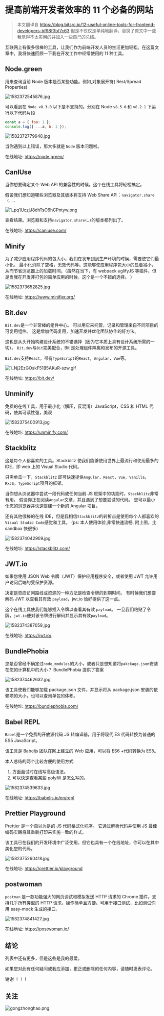 # 提高前端开发者效率的 11 个必备的网站

> 本文翻译自 https://blog.bitsrc.io/12-useful-online-tools-for-frontend-developers-bf98f3bf7c63 但是不仅仅是单纯地翻译，替换了原文中一些我觉得不太实用的并加入一些自己的总结。

互联网上有很多很棒的工具，让我们作为前端开发人员的生活更加轻松。在这篇文章中，我将快速回顾一下我在开发工作中经常使用的 11 种工具。

## Node.green

用来查询当前 Node 版本是否某些功能。例如,对象展开符( Rest/Spread Properties)

![1582372545876.jpg](https://s3.mdedit.online/blog/1582372545876.jpg)

可以看到在 `Node v8.3.0` 以下是不支持的。分别在 Node `v8.5.0` 和 `v8.2.1` 下运行以下代码片段

```javascript
const a = { foo: 1 };
console.log({ ...a, b: 2 });
```

![1582372779948.jpg](https://s3.mdedit.online/blog/1582372779948.jpg)

当你遇到以上错误，那大多就是 `Node` 版本问题啦。

在线地址: https://node.green/

## CanIUse

当你想要确定某个 Web API 的兼容性的时候，这个在线工具将轻松搞定。

假设我们想知道哪些浏览器及其版本将支持 Web Share API：`navigator.share（...`

![1_pq1UczjJ8dhTsO6hCPntyw.png](https://s3.mdedit.online/blog/1_pq1UczjJ8dhTsO6hCPntyw.png)

查看结果。浏览器和支持`navigator.share(…)`的版本都列出了。

在线地址: https://caniuse.com/

## Minify

为了减少应用程序代码的包大小，我们在发布到到生产环境的时候，需要使它们最小化。 最小化消除了空格，无效代码等。这能够使应用程序包大小的显着减小，从而节省浏览器上的加载时间。（虽然在当下，有 webpack uglifyJS 等插件，但是当我在开发非打包的简单应用的时候，这个是一个不错的选择。 ）

![1582373652825.jpg](https://s3.mdedit.online/blog/1582373652825.jpg)

在线地址: https://www.minifier.org/

## Bit.dev

`Bit.dev`是一个非常棒的组件中心。 可以用它来托管，记录和管理来自不同项目的可复用组件。 这是增加代码复用，加速开发并优化团队协作的好方法。

这也是从头开始构建设计系统的不错选择（因为它本质上具有设计系统所需的一切）。 `Bit.dev`与`Bit`完美配合，Bit 是处理组件隔离和发布的开源工具。

`Bit.dev`支持`React`，带有`TypeScript`的`React`，`Angular`，`Vue`等。

![1_Nj2EzGOskF51B5AKuR-szw.gif](https://s3.mdedit.online/blog/1_Nj2EzGOskF51B5AKuR-szw.gif)

在线地址: https://bit.dev/

## Unminify

免费的在线工具，用于最小化（解压，反混淆）JavaScript，CSS 和 HTML 代码，使其可读性强，美观

![1582375400913.jpg](https://s3.mdedit.online/blog/1582375400913.jpg)

在线地址: https://unminify.com/

## Stackblitz

这是每个人都喜欢的工具。Stackblitz 使我们能够使用世界上最流行和使用最多的 IDE，即 web 上的 Visual Studio 代码。

只需单击一下，`Stackblitz` 即可快速提供`Angular`，`React`，`Vue`，`Vanilla`，`RxJS`，`TypeScript`项目的框架。

当你想从浏览器中尝试一段代码或任何当前 JS 框架中的功能时，`Stackblitz`非常有用。 假设你正在阅读`Angular`文章，并且遇到了想要尝试的代码。 您可以最小化您的浏览器并快速搭建一个新的 Angular 项目。

还有其他很棒的在线 IDE，但是我相信`Stackblitz`的转折点是使用每个人都喜欢的 `Visual Studio Code`感觉和工具。
(ps: 本人使用体验,非常快速流畅, 附上图，比 sandbox 快很多)

![1582374042909.jpg](https://s3.mdedit.online/blog/1582374042909.jpg)

在线地址: https://stackblitz.com/

## JWT.io

如果您使用 JSON Web 令牌（JWT）保护应用程序安全，或者使用 JWT 允许用户访问后端的受保护资源。

决定是否应访问路线或资源的一种方法是检查令牌的到期时间。 有时候我们想要解码 JWT 以查看其有效 `payload`，jwt.io 恰好提供了这一点。

这个在线工具使我们能够插入令牌以查看其有效 `payload`。 一旦我们粘贴了令牌，`jwt.io`便对该令牌进行解码并显示其有效`payload`。

![1582374387059.jpg](https://s3.mdedit.online/blog/1582374387059.jpg)

在线地址: https://jwt.io/

## BundlePhobia

您是否曾经不确定过`node_modules`的大小，或者只是想知道将`pakckage.json`安装在您的计算机中的大小？ BundlePhobia 提供了答案

![1582374462632.jpg](https://s3.mdedit.online/blog/1582374462632.jpg)

该工具使我们能够加载 package.json 文件，并显示将从 package.json 安装的依赖项的大小，也可以查询单包的体积。

在线地址: https://bundlephobia.com/

## Babel REPL

`Babel`是一个免费的开放源代码 JS 转编译器，用于将现代 ES 代码转换为普通的 ES5 JavaScript。

该工具是 Babeljs 团队在网上建立的 Web 应用，可以将 ES6 +代码转换为 ES5。

本人总结的两个比较方便的使用方式

1. 方面面试时在线写高级语法。
2. 可以快速查看某些 polyfill 是怎么写的。

![1582374539633.jpg](https://s3.mdedit.online/blog/1582374539633.jpg)

在线地址: https://babeljs.io/en/repl

## Prettier Playground

Prettier 是一个自以为是的 JS 代码格式化程序。 它通过解析代码并使用 JS 最佳编码实践将其重新打印来实施一致的样式。

该工具已在我们的开发环境中广泛使用，但它也具有一个在线地址，你可以在其中美化您的代码。

![1582375260418.jpg](https://s3.mdedit.online/blog/1582375260418.jpg)

在线地址: https://prettier.io/playground

## postwoman

`postman` 是一款功能强大的网页调试和模拟发送 HTTP 请求的 Chrome 插件，支持几乎所有类型的 HTTP 请求，操作简单且方便。可用于接口测试，比如测试你用 easy-mock 生成的接口。

![1582374841427.jpg](https://s3.mdedit.online/blog/1582374841427.jpg)

在线地址: https://postwoman.io/

## 结论

列表中还有更多，但是这些是我的最爱。

如果您对此有任何疑问或我应添加，更正或删除的任何内容，请随时发表评论。

谢谢 ！！！

## 关注

![gongzhonghao.png](https://s3.mdedit.online/blog/gongzhonghao.png)
